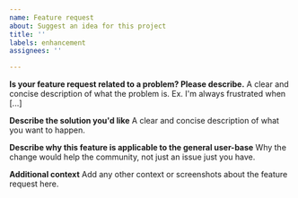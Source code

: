 ```yaml
---
name: Feature request
about: Suggest an idea for this project
title: ''
labels: enhancement
assignees: ''

---
```


**Is your feature request related to a problem? Please describe.**
A clear and concise description of what the problem is. Ex. I'm always frustrated when [...]

**Describe the solution you'd like**
A clear and concise description of what you want to happen.

**Describe why this feature is applicable to the general user-base**
Why the change would help the community, not just an issue just you have. 

**Additional context**
Add any other context or screenshots about the feature request here.
